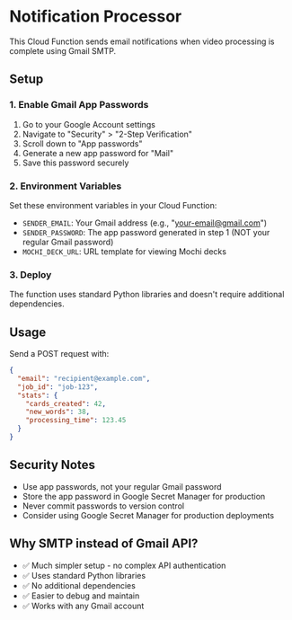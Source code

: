 # Notification Processor

This Cloud Function sends email notifications when video processing is complete using Gmail SMTP.

## Setup

### 1. Enable Gmail App Passwords

1. Go to your Google Account settings
2. Navigate to "Security" > "2-Step Verification"
3. Scroll down to "App passwords"
4. Generate a new app password for "Mail"
5. Save this password securely

### 2. Environment Variables

Set these environment variables in your Cloud Function:

- `SENDER_EMAIL`: Your Gmail address (e.g., "your-email@gmail.com")
- `SENDER_PASSWORD`: The app password generated in step 1 (NOT your regular Gmail password)
- `MOCHI_DECK_URL`: URL template for viewing Mochi decks

### 3. Deploy

The function uses standard Python libraries and doesn't require additional dependencies.

## Usage

Send a POST request with:

```json
{
  "email": "recipient@example.com",
  "job_id": "job-123",
  "stats": {
    "cards_created": 42,
    "new_words": 38,
    "processing_time": 123.45
  }
}
```

## Security Notes

- Use app passwords, not your regular Gmail password
- Store the app password in Google Secret Manager for production
- Never commit passwords to version control
- Consider using Google Secret Manager for production deployments

## Why SMTP instead of Gmail API?

- ✅ Much simpler setup - no complex API authentication
- ✅ Uses standard Python libraries
- ✅ No additional dependencies
- ✅ Easier to debug and maintain
- ✅ Works with any Gmail account
